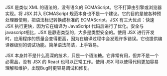 JSX 是类似 XML 的语法的，没有语义的 ECMAScript。它不打算由引擎或浏览器实现。将 JSX 并入 ECMAScript 规范本身也不是一个建议。它的目的是被各种预处理器使用，把语法标记转换成标准的 ECMAScript。JSX 有三大优点：快速 JSX 执行更快，因为它在编译为 JavaScript 代码后进行了优化。安全与javascript相比，JSX 是静态类型的，大多是类型安全的。使用 JSX 进行开发时，应用程序的质量会变得更高，因为在编译过程中会发现许多错误。它也提供编译器级别的调试功能。简单语法简洁，上手容易。


JSX 本身并不是什么高深的技术，只是一个语法糖。它非常有用，但并不是一个必需品，没有 JSX 的 React 也可以正常工作。使用 JSX 可以使得代码更加容易理解和维护，出现Bug时更容易调试和修复。